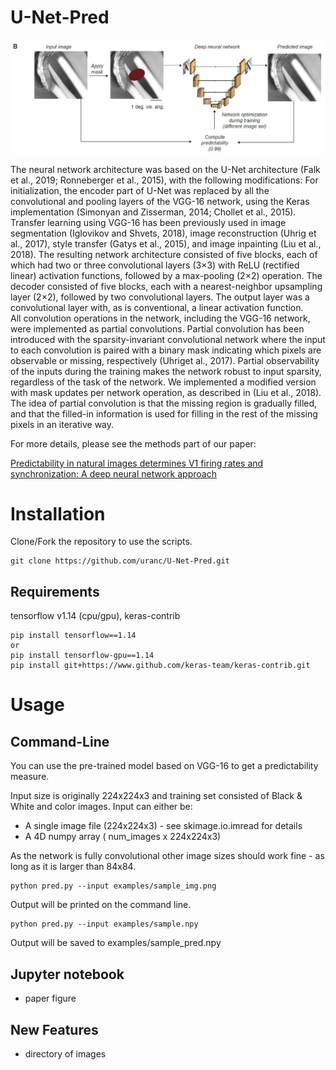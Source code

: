 # U-Net-Pred

<img src="U-Net-Pred.png" alt="hi" class="inline"/>

The neural network architecture was based on the U-Net architecture (Falk et al., 2019; Ronneberger et al., 2015), with the following modifications:  For initialization, the encoder part of U-Net was replaced by all the convolutional and pooling layers of the VGG-16 network,  using the Keras implementation (Simonyan and Zisserman, 2014; Chollet et al., 2015).  Transfer learning using VGG-16 has been previously used in image segmentation (Iglovikov and Shvets, 2018), image reconstruction (Uhrig et al., 2017), style transfer (Gatys et al., 2015), and image inpainting (Liu et al., 2018).  The resulting network architecture consisted of five blocks, each of which had two or three convolutional layers (3×3) with ReLU (rectified linear) activation functions, followed by a max-pooling (2×2) operation. The decoder consisted of five blocks, each with a nearest-neighbor upsampling layer (2×2), followed by two convolutional layers.  The output layer was a convolutional layer with, as is conventional, a linear activation function.  
All convolution operations in the network,  including  the  VGG-16  network,  were  implemented  as partial convolutions. Partial convolution has been introduced with the sparsity-invariant convolutional network where the input to each convolution is paired with a binary mask indicating which pixels are observable or missing, respectively (Uhriget al., 2017). Partial observability of the inputs during the training makes the network robust to input sparsity, regardless of the task of the network.  We implemented a modified version with mask updates per network operation, as described in (Liu et al., 2018). The idea of partial convolution is that the missing region is gradually filled, and that the filled-in information is used for filling in the rest of the missing pixels in an iterative way.

For more details, please see the methods part of our paper:


[Predictability in natural images determines V1 firing rates and synchronization: A deep neural network approach](https://www.biorxiv.org/content/10.1101/2020.08.10.242958v1) 


# Installation

Clone/Fork the repository to use the scripts.

```shell
git clone https://github.com/uranc/U-Net-Pred.git
```

## Requirements
tensorflow v1.14 (cpu/gpu), keras-contrib
```shell
pip install tensorflow==1.14
or
pip install tensorflow-gpu==1.14
pip install git+https://www.github.com/keras-team/keras-contrib.git
```

# Usage

## Command-Line

You can use the pre-trained model based on VGG-16 to get a predictability measure.

Input size is originally 224x224x3 and training set consisted of Black & White and color images. Input can either be:
  - A single image file (224x224x3) - see skimage.io.imread for details
  - A 4D numpy array ( num_images x 224x224x3)

As the network is fully convolutional other image sizes should work fine - as long as it is larger than 84x84.

```shell
python pred.py --input examples/sample_img.png
```  
Output will be printed on the command line. 

```shell
python pred.py --input examples/sample.npy
```
Output will be saved to examples/sample_pred.npy
  


## Jupyter notebook
- paper figure 
  
## New Features  
  - directory of images
  
  

